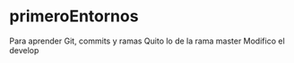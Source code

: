 # primeroEntornos
Para aprender Git, commits y ramas
Quito lo de la rama master
Modifico el develop
